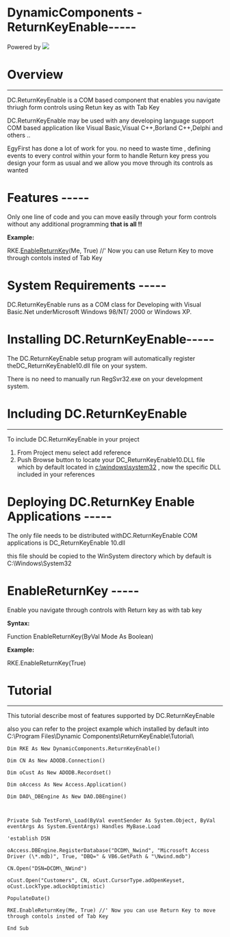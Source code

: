 ﻿# **DynamicComponents - ReturnKeyEnable-----**

Powered by ![](images/Aspose.Words.73bbce01-875a-4fb9-be3b-af906f986d16.001.png)


# **Overview**
-----
DC.ReturnKeyEnable is a COM based component that enables you navigate thriugh form controls using Retun key as with Tab Key

DC.ReturnKeyEnable may be used with any developing language support COM based application like Visual Basic,Visual C++,Borland C++,Delphi and others ..

EgyFirst has done a lot of work for you. no need to waste time , defining events to every control within your form to handle Return key press 
you design your form as usual and we allow you move through its controls as wanted
# **Features -----**
Only one line of code and you can move easily through your form controls without any additional programming 
**that is all !!**


**Example:**

RKE.[EnableReturnKey](#chmtopic8)(Me, True) //' Now you can use Return Key to move through contols insted of Tab Key
# **System Requirements -----**
DC.ReturnKeyEnable runs as a COM class for Developing with Visual Basic.Net underMicrosoft Windows 98/NT/ 2000 or Windows XP. 


# **Installing DC.ReturnKeyEnable-----**
The DC.ReturnKeyEnable setup program will automatically register theDC\_ReturnKeyEnable10.dll file on your system. 

There is no need to manually run RegSvr32.exe on your development system. 
# **Including DC.ReturnKeyEnable** 
-----
To include DC.ReturnKeyEnable in your project 

1. From Project menu select add reference 
1. Push Browse button to locate your DC\_ReturnKeyEnable10.DLL file which by default located in [c:\windows\system32](file:///c:/windows/system32) , now the specific DLL included in your references


# **Deploying DC.ReturnKey Enable Applications -----**
The only file needs to be distributed withDC.ReturnKeyEnable COM applications is DC\_ReturnKeyEnable 10.dll

this file should be copied to the WinSystem directory which by default is C:\Windows\System32 
# **EnableReturnKey -----**
Enable you navigate through controls with Return key as with tab key

**Syntax:**

Function EnableReturnKey(ByVal Mode As Boolean)

**Example:**

RKE.EnableReturnKey(True)
# Tutorial
-----
This tutorial describe most of features supported by DC.ReturnKeyEnable 

also you can refer to the project example which installed by default into C:\Program Files\Dynamic Components\ReturnKeyEnable\Tutorial\


```
Dim RKE As New DynamicComponents.ReturnKeyEnable()

Dim CN As New ADODB.Connection()

Dim oCust As New ADODB.Recordset()

Dim oAccess As New Access.Application()

Dim DAO\_DBEngine As New DAO.DBEngine()



Private Sub TestForm\_Load(ByVal eventSender As System.Object, ByVal eventArgs As System.EventArgs) Handles MyBase.Load

'establish DSN

oAccess.DBEngine.RegisterDatabase("DCDM\_Nwind", "Microsoft Access Driver (\*.mdb)", True, "DBQ=" & VB6.GetPath & "\Nwind.mdb")

CN.Open("DSN=DCDM\_NWind")

oCust.Open("Customers", CN, oCust.CursorType.adOpenKeyset, oCust.LockType.adLockOptimistic)

PopulateDate()

RKE.EnableReturnKey(Me, True) //' Now you can use Return Key to move through contols insted of Tab Key

End Sub
```

